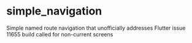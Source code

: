 # simple_navigation

Simple named route navigation that unofficially addresses Flutter issue 11655 build called for non-current screens